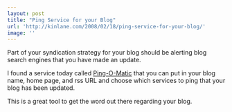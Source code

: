 ```yaml
---
layout: post
title: "Ping Service for your Blog"
url: 'http://kinlane.com/2008/02/18/ping-service-for-your-blog/'
image: ''
---
```


Part of your syndication strategy for your blog should be alerting blog search engines that you have made an update.

I found a service today called [Ping-O-Matic][1] that you can put in your blog name, home page, and rss URL and choose which services to ping that your blog has been updated.

This is a great tool to get the word out there regarding your blog.

   [1]: http://pingomatic.com/
